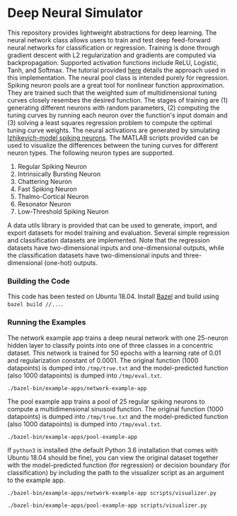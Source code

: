 # Deep Neural Simulator

This repository provides lightweight abstractions for deep learning. The neural network class allows users to train and test deep feed-forward neural networks for classification or regression. Training is done through gradient descent with L2 regularization and gradients are computed via backpropagation. Supported activation functions include ReLU, Logistic, Tanh, and Softmax. The tutorial provided [here](http://ufldl.stanford.edu/tutorial/supervised/MultiLayerNeuralNetworks/) details the approach used in this implementation. The neural pool class is intended purely for regression. Spiking neuron pools are a great tool for nonlinear function approximation. They are trained such that the weighted sum of multidimensional tuning curves closely resembes the desired function. The stages of training are (1) generating different neurons with random parameters, (2) computing the tuning curves by running each neuron over the function's input domain and (3) solving a least squares regression problem to compute the optimal tuning curve weights. The neural activations are generated by simulating [Izhikevich-model spiking neurons](https://www.izhikevich.org/publications/spikes.htm). The MATLAB scripts provided can be used to visualize the differences between the tuning curves for different neuron types. The following neuron types are supported.

1. Regular Spiking Neuron
2. Intrinsically Bursting Neuron
3. Chattering Neuron
4. Fast Spiking Neuron
5. Thalmo-Cortical Neuron
6. Resonator Neuron
7. Low-Threshold Spiking Neuron

A data utils library is provided that can be used to generate, import, and export datasets for model training and evaluation. Several simple regression and classification datasets are implemented. Note that the regression datasets have two-dimensional inputs and one-dimensional outputs, while the classification datasets have two-dimensional inputs and three-dimensional (one-hot) outputs.

### Building the Code

This code has been tested on Ubuntu 18.04. Install [Bazel](https://docs.bazel.build/versions/master/install-ubuntu.html) and build using `bazel build //...`.

### Running the Examples

The network example app trains a deep neural network with one 25-neuron hidden layer to  classify points into one of three classes in a concentric dataset. This network is trained for 50 epochs with a learning rate of 0.01 and regularization constant of 0.0001. The original function (1000 datapoints) is dumped into `/tmp/true.txt` and the model-predicted function (also 1000 datapoints) is dumped into `/tmp/eval.txt`.

`./bazel-bin/example-apps/network-example-app`

The pool example app trains a pool of 25 regular spiking neurons to compute a multidimensional sinusoid function. The original function (1000 datapoints) is dumped into `/tmp/true.txt` and the model-predicted function (also 1000 datapoints) is dumped into `/tmp/eval.txt`.

`./bazel-bin/example-apps/pool-example-app`

If `python3` is installed (the default Python 3.6 installation that comes with Ubuntu 18.04 should be fine), you can view the original dataset together with the model-predicted function (for regression) or decision boundary (for classification) by including the path to the visualizer script as an argument to the example app.

`./bazel-bin/example-apps/network-example-app scripts/visualizer.py`

`./bazel-bin/example-apps/pool-example-app scripts/visualizer.py`
